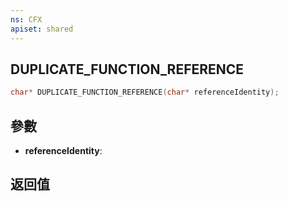 ```yaml
---
ns: CFX
apiset: shared
---
```

## DUPLICATE_FUNCTION_REFERENCE

```c
char* DUPLICATE_FUNCTION_REFERENCE(char* referenceIdentity);
```


## 參數
* **referenceIdentity**: 

## 返回值
